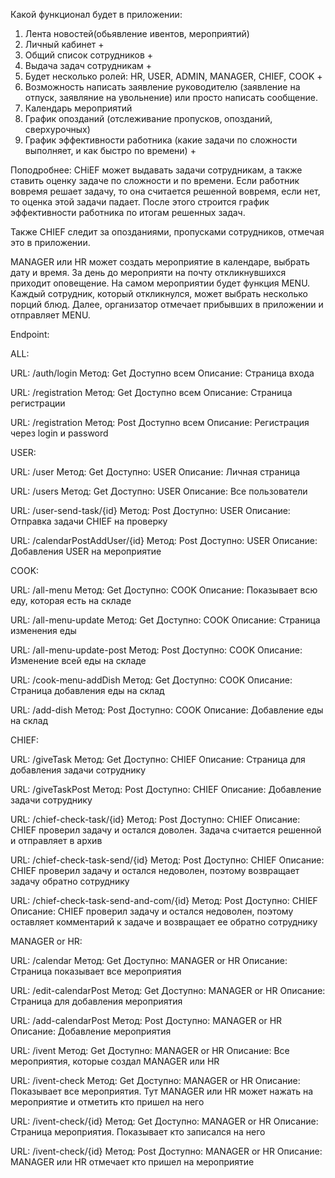 Какой функционал будет в приложении:
1. Лента новостей(обьявление ивентов, мероприятий)
2. Личный кабинет +
3. Общий список сотрудников + 
4. Выдача задач сотрудникам +
5. Будет несколько ролей: HR, USER, ADMIN, MANAGER, CHIEF, COOK + 
6. Возможность написать заявление руководителю (заявление на отпуск, заявляние на увольнение) или просто написать сообщение.
7. Календарь мероприятий
8. График опозданий (отслеживание пропусков, опозданий, сверхурочных)
9. График эффективности работника (какие задачи по сложности выполняет, и как быстро по времени) +

Поподробнее:
CHiEF может выдавать задачи сотрудникам, а также ставить оценку задаче по сложности и по времени. Если работник вовремя решает задачу, то она считается решенной вовремя, если нет, то оценка этой задачи падает. 
После этого строится график эффективности работника по итогам решенных задач.

Также CHIEF следит за опозданиями, пропусками сотрудников, отмечая это в приложении.

MANAGER или HR может создать мероприятие в календаре, выбрать дату и время. За день до мероприяти на почту откликнувшихся приходит оповещение. 
На самом мероприятии будет функция MENU. Каждый сотрудник, который откликнулся, может выбрать несколько порций блюд. Далее, организатор отмечает прибывших в приложении и отправляет MENU.

Endpoint:

ALL:

URL: /auth/login
Метод: Get
Доступно всем
Описание: Страница входа

URL: /registration
Метод: Get
Доступно всем
Описание: Страница регистрации

URL: /registration
Метод: Post
Доступно всем
Описание: Регистрация через login и password


USER:

URL: /user
Метод: Get
Доступно: USER
Описание: Личная страница

URL: /users
Метод: Get
Доступно: USER
Описание: Все пользователи

URL: /user-send-task/{id}
Метод: Post
Доступно: USER
Описание: Отправка задачи CHIEF на проверку

URL: /calendarPostAddUser/{id}
Метод: Post
Доступно: USER
Описание: Добавления USER на мероприятие

COOK:

URL: /all-menu
Метод: Get
Доступно: COOK
Описание: Показывает всю еду, которая есть на складе

URL: /all-menu-update
Метод: Get
Доступно: COOK
Описание: Страница изменения еды

URL: /all-menu-update-post
Метод: Post
Доступно: COOK
Описание: Изменение всей еды на складе

URL: /cook-menu-addDish
Метод: Get
Доступно: COOK
Описание: Страница добавления еды на склад

URL: /add-dish
Метод: Post
Доступно: COOK
Описание: Добавление еды на склад


CHIEF:

URL: /giveTask
Метод: Get
Доступно: CHIEF
Описание: Страница для добавления задачи сотруднику

URL: /giveTaskPost
Метод: Post
Доступно: CHIEF
Описание: Добавление задачи сотруднику

URL: /chief-check-task/{id}
Метод: Post
Доступно: CHIEF
Описание: CHIEF проверил задачу и остался доволен. Задача считается решенной и отправляет в архив

URL: /chief-check-task-send/{id}
Метод: Post
Доступно: CHIEF
Описание: CHIEF проверил задачу и остался недоволен, поэтому возвращает задачу обратно сотруднику

URL: /chief-check-task-send-and-com/{id}
Метод: Post
Доступно: CHIEF
Описание: CHIEF проверил задачу и остался недоволен, поэтому оставляет комментарий к задаче и возвращает ее обратно сотруднику


MANAGER or HR:

URL: /calendar
Метод: Get
Доступно: MANAGER or HR
Описание: Страница показывает все мероприятия

URL: /edit-calendarPost
Метод: Get
Доступно: MANAGER or HR
Описание: Страница для добавления мероприятия

URL: /add-calendarPost
Метод: Post
Доступно: MANAGER or HR
Описание: Добавление мероприятия

URL: /ivent
Метод: Get
Доступно: MANAGER or HR
Описание: Все мероприятия, которые создал MANAGER или HR

URL: /ivent-check
Метод: Get
Доступно: MANAGER or HR
Описание: Показывает все мероприятия. Тут MANAGER или HR может нажать на мероприятие и отметить кто пришел на него

URL: /ivent-check/{id}
Метод: Get
Доступно: MANAGER or HR
Описание: Страница мероприятия. Показывает кто записался на него

URL: /ivent-check/{id}
Метод: Post
Доступно: MANAGER or HR
Описание: MANAGER или HR отмечает кто пришел на мероприятие




























